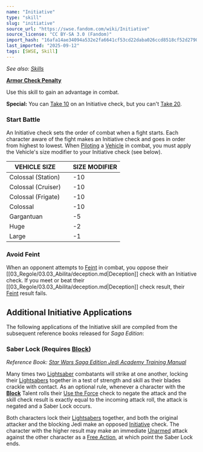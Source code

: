 ```yaml
---
name: "Initiative"
type: "skill"
slug: "initiative"
source_url: "https://swse.fandom.com/wiki/Initiative"
source_license: "CC BY-SA 3.0 (Fandom)"
import_hash: "16afa14ae34094a532e2fa6641cf53cd22daba026ccd8518cf52d2790f419db2"
last_imported: "2025-09-12"
tags: [SWSE, Skill]
---
```

*See also: [Skills](https://swse.fandom.com/wiki/Skills)*

**[Armor Check Penalty](https://swse.fandom.com/wiki/Armor_Check_Penalty)**

Use this skill to gain an advantage in combat.

**Special:** You can [Take 10](https://swse.fandom.com/wiki/Take_10) on an Initiative check, but you can't [Take 20](https://swse.fandom.com/wiki/Take_20).

### Start Battle
An Initiative check sets the order of combat when a fight starts. Each character aware of the fight makes an Initiative check and goes in order from highest to lowest. When [Piloting](https://swse.fandom.com/wiki/Piloting) a [Vehicle](https://swse.fandom.com/wiki/Vehicle) in combat, you must apply the Vehicle's size modifier to your Initiative check (see below).

| VEHICLE SIZE |  | SIZE MODIFIER |
| --- | --- | --- |
| Colossal (Station) |  | <nowiki>-10</nowiki> |
| Colossal (Cruiser) |  | <nowiki>-10</nowiki> |
| Colossal (Frigate) |  | <nowiki>-10</nowiki> |
| Colossal |  | <nowiki>-10</nowiki> |
| Gargantuan |  | <nowiki>-5</nowiki> |
| Huge |  | <nowiki>-2</nowiki> |
| Large |  | <nowiki>-1</nowiki> |

### Avoid Feint
When an opponent attempts to [Feint](https://swse.fandom.com/wiki/Feint) in combat, you oppose their [[03_Regole/03.03_Abilita/deception.md|Deception]] check with an Initiative check. If you meet or beat their [[03_Regole/03.03_Abilita/deception.md|Deception]] check result, their [Feint](https://swse.fandom.com/wiki/Feint) result fails.

## Additional Initiative Applications
The following applications of the Initiative skill are compiled from the subsequent reference books released for *Saga Edition*:

### Saber Lock (Requires **[Block](https://swse.fandom.com/wiki/Block)**)
*Reference Book: [Star Wars Saga Edition Jedi Academy Training Manual](https://swse.fandom.com/wiki/Star_Wars_Saga_Edition_Jedi_Academy_Training_Manual)*

Many times two [Lightsaber](https://swse.fandom.com/wiki/Lightsaber) combatants will strike at one another, locking their [Lightsabers](https://swse.fandom.com/wiki/Lightsabers) together in a test of strength and skill as their blades crackle with contact. As an optional rule, whenever a character with the **[Block](https://swse.fandom.com/wiki/Block)** Talent rolls their [Use the Force](https://swse.fandom.com/wiki/Use_the_Force) check to negate the attack and the skill check result is exactly equal to the incoming attack roll, the attack is negated and a Saber Lock occurs.

Both characters lock their [Lightsabers](https://swse.fandom.com/wiki/Lightsabers) together, and both the original attacker and the blocking Jedi make an opposed [Initiative](https://swse.fandom.com/wiki/Initiative) check. The character with the higher result may make an immediate [Unarmed](https://swse.fandom.com/wiki/Unarmed) attack against the other character as a [Free Action](https://swse.fandom.com/wiki/Free_Action), at which point the Saber Lock ends.